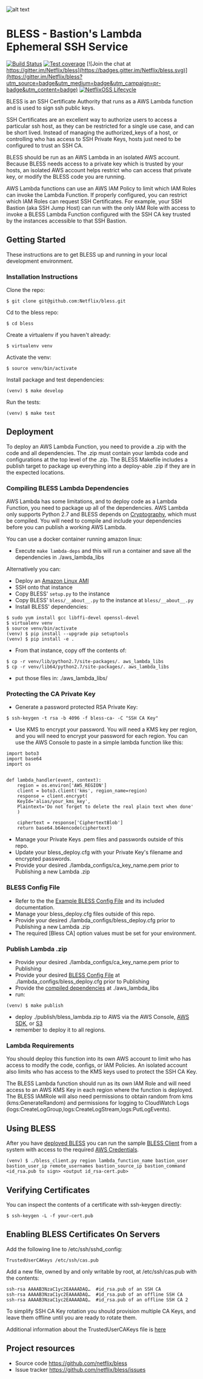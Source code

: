 ![alt text](bless_logo.png "BLESS")
# BLESS - Bastion's Lambda Ephemeral SSH Service
[![Build Status](https://travis-ci.org/Netflix/bless.svg?branch=master)](https://travis-ci.org/Netflix/bless) [![Test coverage](https://coveralls.io/repos/github/Netflix/bless/badge.svg?branch=master)](https://coveralls.io/github/Netflix/bless) [![Join the chat at https://gitter.im/Netflix/bless](https://badges.gitter.im/Netflix/bless.svg)](https://gitter.im/Netflix/bless?utm_source=badge&utm_medium=badge&utm_campaign=pr-badge&utm_content=badge) [![NetflixOSS Lifecycle](https://img.shields.io/osslifecycle/Netflix/bless.svg)]()

BLESS is an SSH Certificate Authority that runs as a AWS Lambda function and is used to sign ssh
public keys.

SSH Certificates are an excellent way to authorize users to access a particular ssh host,
as they can be restricted for a single use case, and can be short lived.  Instead of managing the
authorized_keys of a host, or controlling who has access to SSH Private Keys, hosts just
need to be configured to trust an SSH CA.

BLESS should be run as an AWS Lambda in an isolated AWS account.  Because BLESS needs access to a
private key which is trusted by your hosts, an isolated AWS account helps restrict who can access
that private key, or modify the BLESS code you are running.

AWS Lambda functions can use an AWS IAM Policy to limit which IAM Roles can invoke the Lambda
Function.  If properly configured, you can restrict which IAM Roles can request SSH Certificates.
For example, your SSH Bastion (aka SSH Jump Host) can run with the only IAM Role with access to
invoke a BLESS Lambda Function configured with the SSH CA key trusted by the instances accessible
to that SSH Bastion.

## Getting Started
These instructions are to get BLESS up and running in your local development environment.
### Installation Instructions
Clone the repo:

    $ git clone git@github.com:Netflix/bless.git

Cd to the bless repo:

    $ cd bless

Create a virtualenv if you haven't already:

    $ virtualenv venv

Activate the venv:

    $ source venv/bin/activate

Install package and test dependencies:

    (venv) $ make develop

Run the tests:

    (venv) $ make test


## Deployment
To deploy an AWS Lambda Function, you need to provide a .zip with the code and all dependencies.
The .zip must contain your lambda code and configurations at the top level of the .zip.  The BLESS
Makefile includes a publish target to package up everything into a deploy-able .zip if they are in
the expected locations.

### Compiling BLESS Lambda Dependencies
AWS Lambda has some limitations, and to deploy code as a Lambda Function, you need to package up
all of the dependencies.  AWS Lambda only supports Python 2.7 and BLESS depends on
[Cryptography](https://cryptography.io/en/latest/), which must be compiled.  You will need to
compile and include your dependencies before you can publish a working AWS Lambda.

You can use a docker container running amazon linux:
- Execute ```make lambda-deps``` and this will run a container and save all the dependencies in ./aws_lambda_libs

Alternatively you can:
- Deploy an [Amazon Linux AMI](http://docs.aws.amazon.com/lambda/latest/dg/current-supported-versions.html)
- SSH onto that instance
- Copy BLESS' `setup.py` to the instance
- Copy BLESS' `bless/__about__.py` to the instance at `bless/__about__.py`
- Install BLESS' dependencies:
```
$ sudo yum install gcc libffi-devel openssl-devel
$ virtualenv venv
$ source venv/bin/activate
(venv) $ pip install --upgrade pip setuptools
(venv) $ pip install -e .
```
- From that instance, copy off the contents of:
```
$ cp -r venv/lib/python2.7/site-packages/. aws_lambda_libs
$ cp -r venv/lib64/python2.7/site-packages/. aws_lambda_libs
```
- put those files in: ./aws_lambda_libs/

### Protecting the CA Private Key
- Generate a password protected RSA Private Key:
```
$ ssh-keygen -t rsa -b 4096 -f bless-ca- -C "SSH CA Key"
```
- Use KMS to encrypt your password.  You will need a KMS key per region, and you will need to
encrypt your password for each region.  You can use the AWS Console to paste in a simple lambda
function like this:
```
import boto3
import base64
import os


def lambda_handler(event, context):
    region = os.environ['AWS_REGION']
    client = boto3.client('kms', region_name=region)
    response = client.encrypt(
    KeyId='alias/your_kms_key',
    Plaintext='Do not forget to delete the real plain text when done'
    )

    ciphertext = response['CiphertextBlob']
    return base64.b64encode(ciphertext)
```

- Manage your Private Keys .pem files and passwords outside of this repo.
- Update your bless_deploy.cfg with your Private Key's filename and encrypted passwords.
- Provide your desired ./lambda_configs/ca_key_name.pem prior to Publishing a new Lambda .zip

### BLESS Config File
- Refer to the the [Example BLESS Config File](bless/config/bless_deploy_example.cfg) and its
included documentation.
- Manage your bless_deploy.cfg files outside of this repo.
- Provide your desired ./lambda_configs/bless_deploy.cfg prior to Publishing a new Lambda .zip
- The required [Bless CA] option values must be set for your environment.

### Publish Lambda .zip
- Provide your desired ./lambda_configs/ca_key_name.pem prior to Publishing
- Provide your desired [BLESS Config File](bless/config/bless_deploy_example.cfg) at
./lambda_configs/bless_deploy.cfg prior to Publishing
- Provide the [compiled dependencies](#compiling-bless-lambda-dependencies) at ./aws_lambda_libs
- run:
```
(venv) $ make publish
```

- deploy ./publish/bless_lambda.zip to AWS via the AWS Console,
[AWS SDK](http://boto3.readthedocs.io/en/latest/reference/services/lambda.html), or
[S3](https://aws.amazon.com/blogs/compute/new-deployment-options-for-aws-lambda/)
- remember to deploy it to all regions.


### Lambda Requirements
You should deploy this function into its own AWS account to limit who has access to modify the
code, configs, or IAM Policies.  An isolated account also limits who has access to the KMS keys
used to protect the SSH CA Key.

The BLESS Lambda function should run as its own IAM Role and will need access to an AWS KMS Key in
each region where the function is deployed.  The BLESS IAMRole will also need permissions to obtain
random from kms (kms:GenerateRandom) and permissions for logging to CloudWatch Logs
(logs:CreateLogGroup,logs:CreateLogStream,logs:PutLogEvents).

## Using BLESS
After you have [deployed BLESS](#deployment) you can run the sample [BLESS Client](bless_client/bless_client.py)
from a system with access to the required [AWS Credentials](http://boto3.readthedocs.io/en/latest/guide/configuration.html).

    (venv) $ ./bless_client.py region lambda_function_name bastion_user bastion_user_ip remote_usernames bastion_source_ip bastion_command <id_rsa.pub to sign> <output id_rsa-cert.pub>


## Verifying Certificates
You can inspect the contents of a certificate with ssh-keygen directly:

    $ ssh-keygen -L -f your-cert.pub

## Enabling BLESS Certificates On Servers
Add the following line to /etc/ssh/sshd_config:

    TrustedUserCAKeys /etc/ssh/cas.pub

Add a new file, owned by and only writable by root, at /etc/ssh/cas.pub with the contents:

    ssh-rsa AAAAB3NzaC1yc2EAAAADAQ…  #id_rsa.pub of an SSH CA
    ssh-rsa AAAAB3NzaC1yc2EAAAADAQ…  #id_rsa.pub of an offline SSH CA
    ssh-rsa AAAAB3NzaC1yc2EAAAADAQ…  #id_rsa.pub of an offline SSH CA 2

To simplify SSH CA Key rotation you should provision multiple CA Keys, and leave them offline until
you are ready to rotate them.

Additional information about the TrustedUserCAKeys file is [here](https://www.freebsd.org/cgi/man.cgi?sshd_config(5))

## Project resources
- Source code <https://github.com/netflix/bless>
- Issue tracker <https://github.com/netflix/bless/issues>
